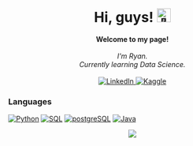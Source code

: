 <h1 align="center">Hi, guys! <img src="https://github.com/wervlad/wervlad/assets/24524555/766d336d-b87d-44ba-807c-c51de2bc6b4d" width="28px" alt="👋"></h1>

<p align="center">
    <b>Welcome to my page!</b><br><br>
    <i>
        I'm Ryan.<br>
        Currently learning Data Science.<br>
    </i><br>
    <a href="https://www.linkedin.com/in/ryan-toh-0541281a4">
        <img src="https://img.shields.io/badge/LinkedIn-blue?style=flat-square&logo=linkedin" alt="LinkedIn">
    </a>
    <a href="https://www.kaggle.com/bombomb">
        <img src="https://img.shields.io/badge/Kaggle-blue?style=flat-square&logo=kaggle" alt="Kaggle">
    </a>
</p>

### Languages
[![Python](https://img.shields.io/badge/python-gray?style=for-the-badge&logo=python)](https://github.com/Bomb-omb)
[![SQL](https://img.shields.io/badge/sql-gray?style=for-the-badge&logo=mysql)](https://github.com/Bomb-omb)
[![postgreSQL](https://img.shields.io/badge/postgresql-gray?style=for-the-badge&logo=postgresql)](https://github.com/Bomb-omb)
[![Java](https://img.shields.io/badge/Java-gray?style=for-the-badge&logo=Java)](https://github.com/Bomb-omb)

<p align="center">
  <a href="https://github.com/Bomb-omb">
    <img src="https://komarev.com/ghpvc/?username=wervlad&color=blue&style=flat)" />
  </a>
</p>

<!--

- 🔭 I’m currently working on ...
- 🌱 I’m currently learning ...
- 👯 I’m looking to collaborate on ...
- 🤔 I’m looking for help with ...
- 💬 Ask me about ...
- 📫 How to reach me: ...
- 😄 Pronouns: ...
- ⚡ Fun fact: ...

- 👋 Hi, I’m @Bomb-omb
- 👀 I’m interested in ...
- 🌱 I’m currently learning ...
- 💞️ I’m looking to collaborate on ...
- 📫 How to reach me ...


Bomb-omb/Bomb-omb is a ✨ special ✨ repository because its `README.md` (this file) appears on your GitHub profile.
You can click the Preview link to take a look at your changes.
--->
